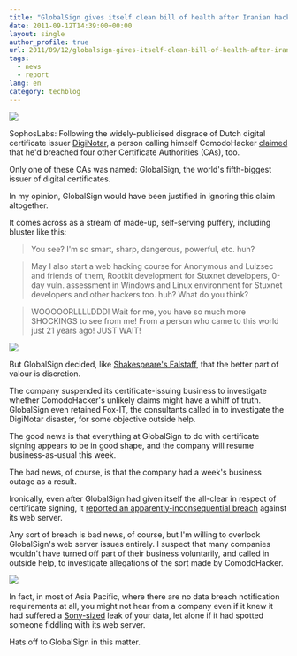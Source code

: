 ```yaml
---
title: "GlobalSign gives itself clean bill of health after Iranian hacker's braggadocio"
date: 2011-09-12T14:39:00+00:00
layout: single
author_profile: true
url: 2011/09/12/globalsign-gives-itself-clean-bill-of-health-after-iranian-hackers-braggadocio/
tags:
  - news
  - report
lang: en
category: techblog
---
```

[![](http://4.bp.blogspot.com/-ogbPo-aC1tM/Tm4RqkuxELI/AAAAAAAAEBs/ve__tCH7zw0/s1600/globalsign-180.png)](http://4.bp.blogspot.com/-ogbPo-aC1tM/Tm4RqkuxELI/AAAAAAAAEBs/ve__tCH7zw0/s1600/globalsign-180.png)

SophosLabs: Following the widely-publicised disgrace of Dutch digital certificate issuer [DigiNotar](http://nakedsecurity.sophos.com/2011/09/05/operation-black-tulip-fox-its-report-on-the-diginotar-breach/), a person calling himself ComodoHacker [claimed](http://nakedsecurity.sophos.com/2011/09/07/globalsign-stops-issuing-ssl-certificates-in-response-to-iranian-hacker/) that he'd breached four other Certificate Authorities (CAs), too.

Only one of these CAs was named: GlobalSign, the world's fifth-biggest issuer of digital certificates.

In my opinion, GlobalSign would have been justified in ignoring this claim altogether.

It comes across as a stream of made-up, self-serving puffery, including bluster like this:

> You see? I'm so smart, sharp, dangerous, powerful, etc. huh?

> May I also start a web hacking course for Anonymous and Lulzsec and friends of them, Rootkit development for Stuxnet developers, 0-day vuln. assessment in Windows and Linux environment for Stuxnet developers and other hackers too. huh? What do you think?

> WOOOOORLLLLDDD! Wait for me, you have so much more SHOCKINGS to see from me! From a person who came to this world just 21 years ago! JUST WAIT!

[![](http://3.bp.blogspot.com/-qisKFumPwSA/Tm4R4JcVKHI/AAAAAAAAEBw/wyqAdenzidE/s1600/falstaff-180.png)](http://3.bp.blogspot.com/-qisKFumPwSA/Tm4R4JcVKHI/AAAAAAAAEBw/wyqAdenzidE/s1600/falstaff-180.png)

But GlobalSign decided, like [Shakespeare's Falstaff](http://shakespeare.mit.edu/1henryiv/full.html), that the better part of valour is discretion.

The company suspended its certificate-issuing business to investigate whether ComodoHacker's unlikely claims might have a whiff of truth. GlobalSign even retained Fox-IT, the consultants called in to investigate the DigiNotar disaster, for some objective outside help.

The good news is that everything at GlobalSign to do with certificate signing appears to be in good shape, and the company will resume business-as-usual this week.

The bad news, of course, is that the company had a week's business outage as a result.

Ironically, even after GlobalSign had given itself the all-clear in respect of certificate signing, it [reported an apparently-inconsequential breach](http://www.globalsign.com/company/press/090611-security-response.html) against its web server.

Any sort of breach is bad news, of course, but I'm willing to overlook GlobalSign's web server issues entirely. I suspect that many companies wouldn't have turned off part of their business voluntarily, and called in outside help, to investigate allegations of the sort made by ComodoHacker.

[![](http://3.bp.blogspot.com/-z_FkSZ4fr58/Tm4SB9QxIMI/AAAAAAAAEB0/nSFX-6KdE7c/s1600/hatdoff-180.png)](http://3.bp.blogspot.com/-z_FkSZ4fr58/Tm4SB9QxIMI/AAAAAAAAEB0/nSFX-6KdE7c/s1600/hatdoff-180.png)

In fact, in most of Asia Pacific, where there are no data breach notification requirements at all, you might not hear from a company even if it knew it had suffered a [Sony-sized](http://nakedsecurity.sophos.com/2011/05/03/sony-admits-breach-larger-than-originally-thought-24-5-million-soe-users-also-affected/) leak of your data, let alone if it had spotted someone fiddling with its web server.

Hats off to GlobalSign in this matter.
